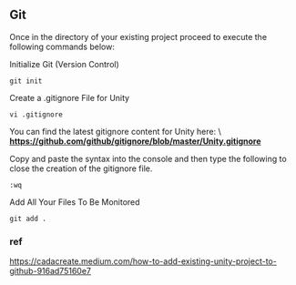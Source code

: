 ## Git

Once in the directory of your existing project proceed to execute the following commands below:

Initialize Git (Version Control)
```
git init
```
Create a .gitignore File for Unity
```
vi .gitignore
```
You can find the latest gitignore content for Unity here: \ **https://github.com/github/gitignore/blob/master/Unity.gitignore**

Copy and paste the syntax into the console and then type the following to close the creation of the gitignore file.
```
:wq
```

Add All Your Files To Be Monitored
```
git add .
```

### ref 

https://cadacreate.medium.com/how-to-add-existing-unity-project-to-github-916ad75160e7
